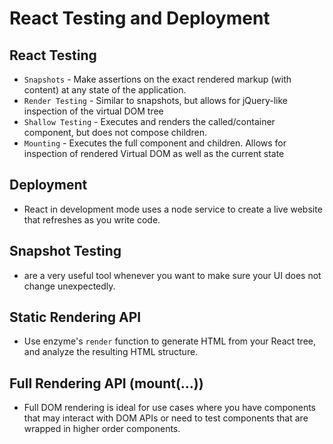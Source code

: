 # React Testing and Deployment

## React Testing 
  - `Snapshots` - Make assertions on the exact rendered markup (with content) at any state of the application.
  - `Render Testing` - Similar to snapshots, but allows for jQuery-like inspection of the virtual DOM tree
  - `Shallow Testing` - Executes and renders the called/container component, but does not compose children.
  - `Mounting` - Executes the full component and children. Allows for inspection of rendered Virtual DOM as well as the current state


## Deployment
  - React in development mode uses a node service to create a live website that refreshes as you write code.

## Snapshot Testing
  - are a very useful tool whenever you want to make sure your UI does not change unexpectedly.

## Static Rendering API
  - Use enzyme's `render` function to generate HTML from your React tree, and analyze the resulting HTML structure.

## Full Rendering API (mount(...))
  - Full DOM rendering is ideal for use cases where you have components that may interact with DOM APIs or need to test components that are wrapped in higher order components.